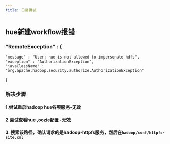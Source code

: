 ```yaml
---
title: 日常排坑
---
```


## hue新建workflow报错
### "RemoteException" : {
    "message" : "User: hue is not allowed to impersonate hdfs",
    "exception" : "AuthorizationException",
    "javaClassName" : "org.apache.hadoop.security.authorize.AuthorizationException"
  }
### 解决步骤
#### 1.尝试重启hadoop hue各项服务-无效
#### 2.尝试查看hue ,oozie配置 -无效
#### 3. 搜索该路径，确认请求的是hadoop-httpfs服务，然后在`hadoop/conf/httpfs-site.xml`
